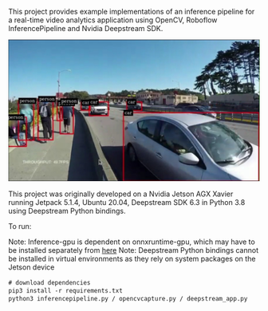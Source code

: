 This project provides example implementations of an inference pipeline for a real-time video analytics application using OpenCV, Roboflow InferencePipeline and Nvidia Deepstream SDK.

![detection on traffic camera](detection.png)

This project was originally developed on a Nvidia Jetson AGX Xavier running Jetpack 5.1.4, Ubuntu 20.04, Deepstream SDK 6.3 in Python 3.8 using Deepstream Python bindings.

To run:

Note: Inference-gpu is dependent on onnxruntime-gpu, which may have to be installed separately from [here](https://elinux.org/Jetson_Zoo#ONNX_Runtime)
Note: Deepstream Python bindings cannot be installed in virtual environments as they rely on system packages on the Jetson device

```
# download dependencies
pip3 install -r requirements.txt
python3 inferencepipeline.py / opencvcapture.py / deepstream_app.py
```
